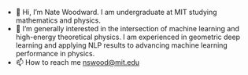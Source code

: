 - 👋 Hi, I’m Nate Woodward. I am undergraduate at MIT studying mathematics and physics. 
- 👀 I’m generally interested in the intersection of machine learning and high-energy theoretical physics. I am experienced in geometric deep learning and applying NLP results to advancing machine learning performance in physics.  
- 📫 How to reach me nswood@mit.edu

<!---
nswood/nswood is a ✨ special ✨ repository because its `README.md` (this file) appears on your GitHub profile.
You can click the Preview link to take a look at your changes.
--->
